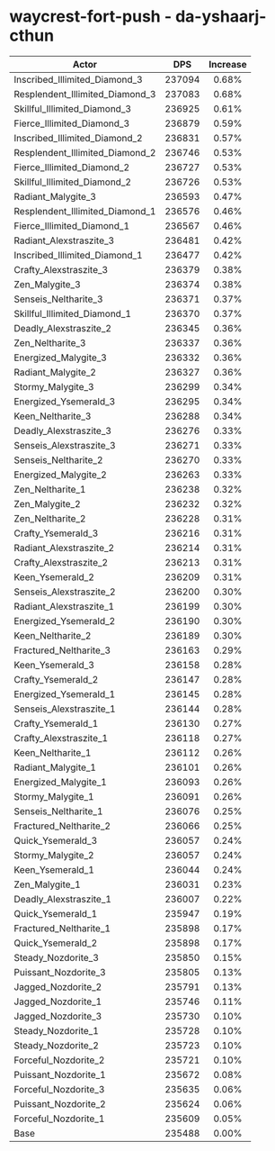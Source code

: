 # waycrest-fort-push - da-yshaarj-cthun
| Actor | DPS | Increase |
|---|:---:|:---:|
|Inscribed_Illimited_Diamond_3|237094|0.68%|
|Resplendent_Illimited_Diamond_3|237083|0.68%|
|Skillful_Illimited_Diamond_3|236925|0.61%|
|Fierce_Illimited_Diamond_3|236879|0.59%|
|Inscribed_Illimited_Diamond_2|236831|0.57%|
|Resplendent_Illimited_Diamond_2|236746|0.53%|
|Fierce_Illimited_Diamond_2|236727|0.53%|
|Skillful_Illimited_Diamond_2|236726|0.53%|
|Radiant_Malygite_3|236593|0.47%|
|Resplendent_Illimited_Diamond_1|236576|0.46%|
|Fierce_Illimited_Diamond_1|236567|0.46%|
|Radiant_Alexstraszite_3|236481|0.42%|
|Inscribed_Illimited_Diamond_1|236477|0.42%|
|Crafty_Alexstraszite_3|236379|0.38%|
|Zen_Malygite_3|236374|0.38%|
|Senseis_Neltharite_3|236371|0.37%|
|Skillful_Illimited_Diamond_1|236370|0.37%|
|Deadly_Alexstraszite_2|236345|0.36%|
|Zen_Neltharite_3|236337|0.36%|
|Energized_Malygite_3|236332|0.36%|
|Radiant_Malygite_2|236327|0.36%|
|Stormy_Malygite_3|236299|0.34%|
|Energized_Ysemerald_3|236295|0.34%|
|Keen_Neltharite_3|236288|0.34%|
|Deadly_Alexstraszite_3|236276|0.33%|
|Senseis_Alexstraszite_3|236271|0.33%|
|Senseis_Neltharite_2|236270|0.33%|
|Energized_Malygite_2|236263|0.33%|
|Zen_Neltharite_1|236238|0.32%|
|Zen_Malygite_2|236232|0.32%|
|Zen_Neltharite_2|236228|0.31%|
|Crafty_Ysemerald_3|236216|0.31%|
|Radiant_Alexstraszite_2|236214|0.31%|
|Crafty_Alexstraszite_2|236213|0.31%|
|Keen_Ysemerald_2|236209|0.31%|
|Senseis_Alexstraszite_2|236200|0.30%|
|Radiant_Alexstraszite_1|236199|0.30%|
|Energized_Ysemerald_2|236190|0.30%|
|Keen_Neltharite_2|236189|0.30%|
|Fractured_Neltharite_3|236163|0.29%|
|Keen_Ysemerald_3|236158|0.28%|
|Crafty_Ysemerald_2|236147|0.28%|
|Energized_Ysemerald_1|236145|0.28%|
|Senseis_Alexstraszite_1|236144|0.28%|
|Crafty_Ysemerald_1|236130|0.27%|
|Crafty_Alexstraszite_1|236118|0.27%|
|Keen_Neltharite_1|236112|0.26%|
|Radiant_Malygite_1|236101|0.26%|
|Energized_Malygite_1|236093|0.26%|
|Stormy_Malygite_1|236091|0.26%|
|Senseis_Neltharite_1|236076|0.25%|
|Fractured_Neltharite_2|236066|0.25%|
|Quick_Ysemerald_3|236057|0.24%|
|Stormy_Malygite_2|236057|0.24%|
|Keen_Ysemerald_1|236044|0.24%|
|Zen_Malygite_1|236031|0.23%|
|Deadly_Alexstraszite_1|236007|0.22%|
|Quick_Ysemerald_1|235947|0.19%|
|Fractured_Neltharite_1|235898|0.17%|
|Quick_Ysemerald_2|235898|0.17%|
|Steady_Nozdorite_3|235850|0.15%|
|Puissant_Nozdorite_3|235805|0.13%|
|Jagged_Nozdorite_2|235791|0.13%|
|Jagged_Nozdorite_1|235746|0.11%|
|Jagged_Nozdorite_3|235730|0.10%|
|Steady_Nozdorite_1|235728|0.10%|
|Steady_Nozdorite_2|235723|0.10%|
|Forceful_Nozdorite_2|235721|0.10%|
|Puissant_Nozdorite_1|235672|0.08%|
|Forceful_Nozdorite_3|235635|0.06%|
|Puissant_Nozdorite_2|235624|0.06%|
|Forceful_Nozdorite_1|235609|0.05%|
|Base|235488|0.00%|
